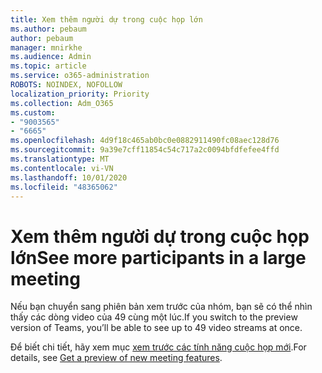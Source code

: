 ```yaml
---
title: Xem thêm người dự trong cuộc họp lớn
ms.author: pebaum
author: pebaum
manager: mnirkhe
ms.audience: Admin
ms.topic: article
ms.service: o365-administration
ROBOTS: NOINDEX, NOFOLLOW
localization_priority: Priority
ms.collection: Adm_O365
ms.custom:
- "9003565"
- "6665"
ms.openlocfilehash: 4d9f18c465ab0bc0e0882911490fc08aec128d76
ms.sourcegitcommit: 9a39e7cff11854c54c717a2c0094bfdfefee4ffd
ms.translationtype: MT
ms.contentlocale: vi-VN
ms.lasthandoff: 10/01/2020
ms.locfileid: "48365062"
---
```

# <a name="see-more-participants-in-a-large-meeting"></a><span data-ttu-id="2c598-102">Xem thêm người dự trong cuộc họp lớn</span><span class="sxs-lookup"><span data-stu-id="2c598-102">See more participants in a large meeting</span></span>

<span data-ttu-id="2c598-103">Nếu bạn chuyển sang phiên bản xem trước của nhóm, bạn sẽ có thể nhìn thấy các dòng video của 49 cùng một lúc.</span><span class="sxs-lookup"><span data-stu-id="2c598-103">If you switch to the preview version of Teams, you’ll be able to see up to 49 video streams at once.</span></span>

<span data-ttu-id="2c598-104">Để biết chi tiết, hãy xem mục [xem trước các tính năng cuộc họp mới](https://support.microsoft.com/office/04533e91-3203-4530-a1c0-8f77c0731699).</span><span class="sxs-lookup"><span data-stu-id="2c598-104">For details, see [Get a preview of new meeting features](https://support.microsoft.com/office/04533e91-3203-4530-a1c0-8f77c0731699).</span></span>
